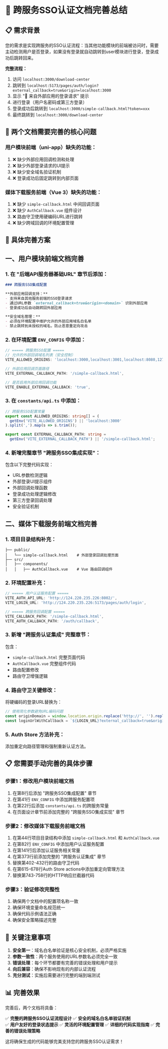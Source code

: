 # 🎯 **跨服务SSO认证文档完善总结**

## 📋 **需求背景**

您的需求是实现跨服务的SSO认证流程：当其他功能模块的前端被访问时，需要主动检测用户是否登录，如果没有登录就自动跳转到user模块进行登录，登录成功后跳转回来。

**完整流程：**
1. 访问 `localhost:3000/download-center`
2. 跳转到 `localhost:5173/pages/auth/login?external_callback=true&origin=localhost:3000`
3. 显示 "🔗 来自外部应用的登录请求" 提示
4. 进行登录（用户名密码或第三方登录）
5. 登录成功后跳转到 `localhost:3000/simple-callback.html?token=xxx`
6. 最终跳转到 `localhost:3000/download-center`

## 🔧 **两个文档需要完善的核心问题**

### **用户模块前端（uni-app）缺失的功能：**
1. ❌ 缺少外部应用回调检测和处理
2. ❌ 缺少外部登录请求的UI提示
3. ❌ 缺少安全域名验证机制
4. ❌ 登录成功后固定跳转到内部页面

### **媒体下载服务前端（Vue 3）缺失的功能：**
1. ❌ 缺少 `simple-callback.html` 中间回调页面
2. ❌ 缺少 `AuthCallback.vue` 组件设计
3. ❌ 路由守卫使用硬编码URL进行跳转
4. ❌ 缺少跨域回调的环境配置管理

## 📝 **具体完善方案**

## 一、用户模块前端文档完善

### 1. 在 "后端API服务器基础URL" 章节后添加：

```markdown
### 跨服务SSO集成配置

**外部应用回调支持：**
- 支持来自其他服务前端的SSO登录请求  
- 通过URL参数 `external_callback=true&origin=<domain>` 识别外部应用
- 登录成功后自动跳转回外部应用

**安全域名管理：**
- 必须在环境配置中维护允许的外部应用域名白名单
- 禁止跳转到未授权的域名，防止恶意重定向攻击
```

### 2. 在环境配置 `ENV_CONFIG` 中添加：

```javascript
// ===== 跨服务SSO配置 =====
// 允许的外部回调域名列表（安全控制）
VITE_ALLOWED_ORIGINS: 'localhost:3000,localhost:3001,localhost:8080,127.0.0.1:3000',

// 外部应用回调页面路径
VITE_EXTERNAL_CALLBACK_PATH: '/simple-callback.html',

// 是否启用外部应用回调功能
VITE_ENABLE_EXTERNAL_CALLBACK: 'true',
```

### 3. 在 `constants/api.ts` 中添加：

```typescript
// 跨服务SSO配置常量
export const ALLOWED_ORIGINS: string[] = (
  getEnv('VITE_ALLOWED_ORIGINS') || 'localhost:3000'
).split(',').map(s => s.trim());

export const EXTERNAL_CALLBACK_PATH: string = 
  getEnv('VITE_EXTERNAL_CALLBACK_PATH') || '/simple-callback.html';
```

### 4. 新增完整章节 "跨服务SSO集成实现"：

包含以下完整代码实现：
- URL参数检测逻辑
- 外部登录UI提示组件
- 外部回调处理函数
- 登录成功处理逻辑修改
- 第三方登录回调处理
- 安全验证机制

## 二、媒体下载服务前端文档完善

### 1. 项目目录结构补充：

```
├── public/
│   └── simple-callback.html    # 外部登录回调处理页面
├── src/
│   ├── components/
│   │   ├── AuthCallback.vue    # Vue 路由回调组件
```

### 2. 环境配置补充：

```javascript
// ===== 用户认证服务配置 =====
VITE_AUTH_API_URL: 'http://124.220.235.226:8002/',
VITE_LOGIN_URL: 'http://124.220.235.226:5173/pages/auth/login',

// ===== 跨服务回调配置 =====
VITE_CALLBACK_PATH: '/simple-callback.html',
VITE_AUTH_CALLBACK_PATH: '/auth/callback',
```

### 3. 新增 "跨服务认证集成" 完整章节：

包含：
- `simple-callback.html` 完整页面代码
- `AuthCallback.vue` 完整组件代码
- 路由配置修改
- 路由守卫增强逻辑

### 4. 路由守卫关键修改：

将硬编码的登录URL替换为：
```typescript
// 使用简化参数避免URL编码问题
const originDomain = window.location.origin.replace('http://', '').replace('https://', '');
const loginUrlWithCallback = `${LOGIN_URL}?external_callback=true&origin=${originDomain}`;
```

### 5. Auth Store 方法补充：

添加重定向路径管理和强制重新认证方法。

## 📋 **您需要手动完善的具体步骤**

### **步骤1：修改用户模块前端文档**

1. 在第8行后添加 "跨服务SSO集成配置" 章节
2. 在第41行 `ENV_CONFIG` 中添加跨服务配置项
3. 在第22行后添加 `constants/api.ts` 的跨服务常量
4. 在页面设计章节前添加完整的 "跨服务SSO集成实现" 章节

### **步骤2：修改媒体下载服务前端文档**

1. 在第44行项目目录结构中添加 `simple-callback.html` 和 `AuthCallback.vue`
2. 在第82行 `ENV_CONFIG` 中添加用户认证服务配置
3. 在第141行后添加认证服务相关常量
4. 在第373行前添加完整的 "跨服务认证集成" 章节
5. 替换第402-432行的路由守卫代码
6. 在第615-678行Auth Store actions中添加重定向管理方法
7. 替换第743-758行的HTTP响应拦截器代码

### **步骤3：验证修改完整性**

1. 确保两个文档中的配置项名称一致
2. 确保环境变量命名规范统一
3. 确保代码示例语法正确
4. 确保安全策略描述完整

## 🚨 **关键注意事项**

1. **安全第一**：域名白名单验证是核心安全机制，必须严格实施
2. **参数一致性**：两个服务使用的URL参数名必须完全一致
3. **错误处理**：每个环节都要有完善的错误处理和用户提示
4. **向后兼容**：确保不影响现有的内部认证流程
5. **充分测试**：实施后需要进行完整的端到端测试

## 📊 **完善效果**

完善后，两个文档将具备：

✅ **完整的跨服务SSO认证流程设计**
✅ **安全的域名白名单验证机制**  
✅ **用户友好的登录状态提示**
✅ **灵活的环境配置管理**
✅ **详细的代码实现指南**
✅ **完善的错误处理策略**

这将确保生成的代码能够完美支持您的跨服务SSO认证需求！
